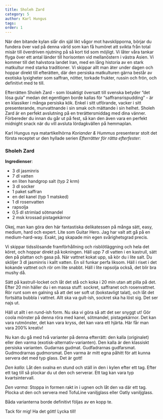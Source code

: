 ```yaml
---
title: Sholeh Zard
category: 5
author: Karl Hungus
tags: 
order: 1
---
```


När den bitande kylan slår din själ likt vågor mot havsklipporna, börjar du fundera över vad på denna värld som kan få humöret att svikta från total misär till överdriven njutning på så kort tid som möjligt. Vi låter våra tankar flyga över ett antal länder till horisonten vid mellanöstern i västra Asien. Vi kommer till det halvstora landet Iran, med en lång historia av en stark matkultur med starka traditioner. Vi skippar allt man äter under dagen och hoppar direkt till efterätten, där den persiska matkulturen gärna består av exotiska lyxigheter som saffran, nötter, torkade frukter, russin och frön, och definitivt med te till.

Efterrätten Sholeh Zard - som lösaktigt översatt till svenska betyder “det lösa gula” medan det egentligen borde kallas för “saffransrispudding” - är en klassiker i många persiska kök. Enkel i sitt utförande, vacker i sitt presenterande, munvattnande i sin smak och mättande i sin helhet. Sholeh Zard är en perfekt avslutning på en trerättersmiddag med dina vänner. Förbereder du innan du går ut på fest, så kan den även vara en perfekt midnight snack när du vill avsluta lördagkvällen på hemmaplan.

Karl Hungus nya matartikelhörna _Koriander & Hummus_ presenterar stolt det första receptet ur den hyllade serien _Efterrätter för rätta efterfester_:


### Sholeh Zard

**Ingredienser**:

* 3 dl jasminris
* 7 dl vatten
* en liten handgrop salt (typ 2 krm)
* 3 dl socker
* 1 paket saffran
* en del kanel (typ 1 matsked)
* 1 dl rosenvatten
* rapsolja
* 0,5 dl strimlad sötmandel
* 2 msk krossad pistagekärnor

Okej, man kan göra den här fantastiska delikatessen på många sätt, easy, medium, hard och expert. Lite som Guitar Hero. Jag har valt att gå på en medium-hard-way. Exakt, jag skapade min egen svårighetsgrad precis.

Vi skippar tidsslösande framförhållning och risblötläggning och hela det köret, och hoppar direkt på kokningen. Häll upp 7 dl vatten i en kastrull, sätt den på plattan och gasa på. När vattnet kokat upp, så kör du i lite salt. Du sköljer 3 dl jasminris i kallt vatten. En sil funkar perfa liksom. Häll i riset i det kokande vattnet och rör om lite snabbt. Häll i lite rapsolja också, det blir bra mushy då.

Sätt på kastrull-locket och låt det stå och koka i 20 min utan att pilla på det. Efter 20 min häller du i en massa stuff: sockret, saffranet och rosenvattnet. Rör runt som en galning så att det ser soft ut (bokstavligt talat), och låt det fortsätta bubbla i vattnet. Allt ska va gult-ish, sockret ska ha löst sig. Det ser najs ut.

Häll ut allt i en rund-ish form. Nu ska vi göra så att det ser snyggt ut! Gör coola mönster på denna röra med kanel, sötmandel, pistagekärnor. Det kan vara rutmönster, det kan vara kryss, det kan vara ett hjärta. Här får man vara 200% kreativ!

Nu kan du gå med två varianter på denna efterrätt: den kalla (originalet) eller den varma (exotisk-alternativ-varianten). Den kalla är den klassiskt persiska varianten. Gudarnas gudmat. Gudfadrarnas gudfarsmat. Gudmodrarnas gudmorsmat. Den varma är mitt egna påhitt för att kunna servera det med typ glass. Det är gott!

*Den kalla*: Låt den svalna en stund och ställ in den i kylen efter ett tag. Efter ett tag till så plockar du ut den och serverar. Ett tag kan vara typ kvartsintervall.

*Den varma*: Stoppa in formen rakt in i ugnen och låt den va där ett tag. Plocka ut den och servera med TofuLine vaniljglass eller Oatly vaniljglass.

Båda varianterna borde definitivt följas av en kopp te.

Tack för mig! Ha det gött! Lycka till!
